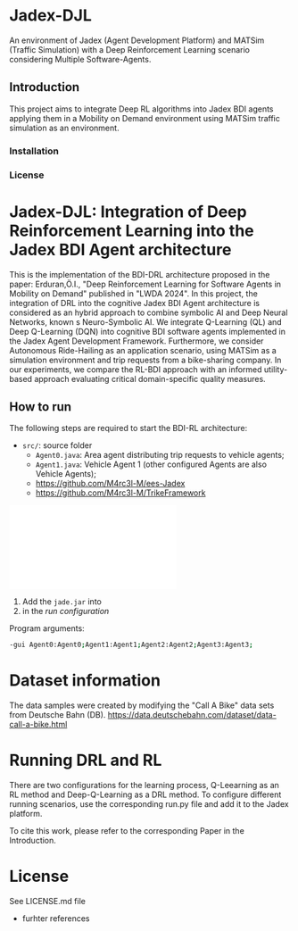# Jadex-DJL
An environment of Jadex (Agent Development Platform) and MATSim (Traffic Simulation) with a Deep Reinforcement Learning scenario considering Multiple Software-Agents.


## Introduction 

This project aims to integrate Deep RL algorithms into Jadex BDI agents applying them in a Mobility on Demand environment using MATSim traffic simulation as an environment.

### Installation

### License

# Jadex-DJL: Integration of Deep Reinforcement Learning into the Jadex BDI Agent architecture
This is the implementation of the BDI-DRL architecture proposed in the paper: Erduran,Ö.I., "Deep Reinforcement Learning for Software Agents in Mobility on Demand" published in "LWDA 2024". In this project, the integration of DRL into the cognitive Jadex BDI Agent architecture is considered as an hybrid approach to combine symbolic AI and Deep Neural Networks, known s Neuro-Symbolic AI. We integrate Q-Learning (QL) and Deep Q-Learning (DQN) into cognitive BDI software agents implemented in the Jadex Agent Development Framework. Furthermore, we consider Autonomous Ride-Hailing as an application scenario, using MATSim as a simulation environment and trip requests from a bike-sharing company. In our experiments, we compare the RL-BDI approach with an informed utility-based approach evaluating critical domain-specific quality measures.

## How to run

The following steps are required to start the BDI-RL architecture:


- `src/`: source folder 
  - `Agent0.java`: Area agent distributing trip requests to vehicle agents;
  - `Agent1.java`: Vehicle Agent 1 (other configured Agents are also Vehicle Agents);
  - https://github.com/M4rc3l-M/ees-Jadex
  - https://github.com/M4rc3l-M/TrikeFramework

![BDI architecture](TrikeAgent_abstract.pdf)


1. Add the `jade.jar` into 
2.  in the *run configuration*

Program arguments:
```bash
-gui Agent0:Agent0;Agent1:Agent1;Agent2:Agent2;Agent3:Agent3;
```


# Dataset information

The data samples were created by modifying the "Call A Bike" data sets from Deutsche Bahn (DB).
https://data.deutschebahn.com/dataset/data-call-a-bike.html 


# Running DRL and RL 

There are two configurations for the learning process, Q-Leearning as an RL method and Deep-Q-Learning as a DRL method. 
To configure different running scenarios, use the corresponding run.py file and add it to the Jadex platform.



To cite this work, please refer to the corresponding Paper in the Introduction.

# License

See LICENSE.md file



- furhter references
